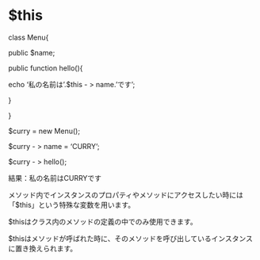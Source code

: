 # $this

class Menu{

public $name;

public function hello(){

echo ‘私の名前は’.$this - > name.’です’;

}

}

$curry = new Menu();

$curry - > name = ‘CURRY’;

$curry - > hello();

結果：私の名前はCURRYです

メソッド内でインスタンスのプロパティやメソッドにアクセスしたい時には「$this」という特殊な変数を用います。

$thisはクラス内のメソッドの定義の中でのみ使用できます。

$thisはメソッドが呼ばれた時に、そのメソッドを呼び出しているインスタンスに置き換えられます。
